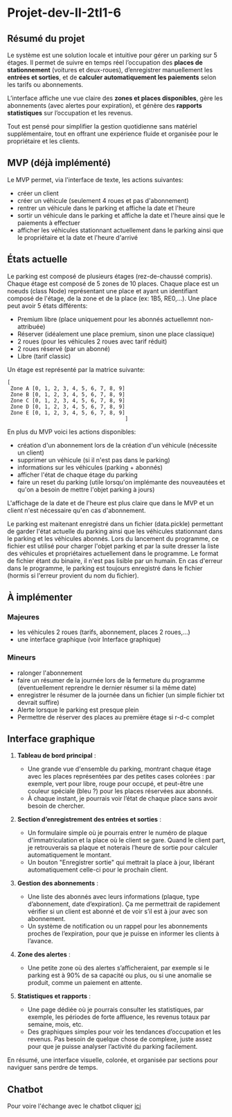# Projet-dev-II-2tl1-6

## Résumé du projet

Le système est une solution locale et intuitive pour gérer un parking sur 5 étages. Il permet de suivre en temps réel l’occupation des **places de stationnement** (voitures et deux-roues), d’enregistrer manuellement les **entrées et sorties**, et de **calculer automatiquement les paiements** selon les tarifs ou abonnements. 

L’interface affiche une vue claire des **zones et places disponibles**, gère les abonnements (avec alertes pour expiration), et génère des **rapports statistiques** sur l’occupation et les revenus. 

Tout est pensé pour simplifier la gestion quotidienne sans matériel supplémentaire, tout en offrant une expérience fluide et organisée pour le propriétaire et les clients.

## **MVP** (déjà implémenté)

Le MVP permet, via l'interface de texte, les actions suivantes:

+ créer un client
+ créer un véhicule (seulement 4 roues et pas d'abonnement)
+ rentrer un véhicule dans le parking et affiche la date et l'heure
+ sortir un véhicule dans le parking et affiche la date et l'heure ainsi que le paiements à effectuer
+ afficher les véhicules stationnant actuellement dans le parking ainsi que le propriétaire et la date et l'heure d'arrivé


## États actuelle

Le parking est composé de plusieurs étages (rez-de-chaussé compris).  Chaque étage est composé de 5 zones de 10 places.  Chaque place est un noeuds (class Node) représentant une place et ayant un identifiant composé de l'étage, de la zone et de la place (ex: 1B5, RE0,...).  Une place peut avoir 5 états différents:

+ Premium libre (place uniquement pour les abonnés actuellemnt non-attribuée)
+ Réserver (idéalement une place premium, sinon une place classique)
+ 2 roues (pour les véhicules 2 roues avec tarif réduit)
+ 2 roues réservé (par un abonné)
+ Libre (tarif classic)

Un étage est représenté par la matrice suivante:
```
[
 Zone A [0, 1, 2, 3, 4, 5, 6, 7, 8, 9]
 Zone B [0, 1, 2, 3, 4, 5, 6, 7, 8, 9]
 Zone C [0, 1, 2, 3, 4, 5, 6, 7, 8, 9]
 Zone D [0, 1, 2, 3, 4, 5, 6, 7, 8, 9]
 Zone E [0, 1, 2, 3, 4, 5, 6, 7, 8, 9]
                                      ]
```

En plus du MVP voici les actions disponibles:

+ création d'un abonnement lors de la création d'un véhicule (nécessite un client)
+ supprimer un véhicule (si il n'est pas dans le parking)
+ informations sur les véhicules (parking + abonnés)
+ afficher l'état de chaque étage du parking
+ faire un reset du parking (utile lorsqu'on implémante des nouveautées et qu'on a besoin de mettre l'objet parking à jours)

L'affichage de la date et de l'heure est plus claire que dans le MVP et un client n'est nécessaire qu'en cas d'abonnement.

Le parking est maitenant enregistré dans un fichier (data.pickle) permettant de garder l'état actuelle du parking ainsi que les véhicules stationnant dans le parking et les véhicules abonnés.
Lors du lancement du programme, ce fichier est utilisé pour charger l'objet parking et par la suite dresser la liste des véhicules et propriétaires actuellement dans le programme. Le format de fichier étant du binaire, il n'est pas lisible par un humain. En cas d'erreur dans le programme, le parking est toujours enregistré dans le fichier (hormis si l'erreur provient du nom du fichier).

## À implémenter

### Majeures

+ les véhicules 2 roues (tarifs, abonnement, places 2 roues,...)
+ une interface graphique (voir Interface graphique)

### Mineurs

+ ralonger l'abonnement
+ faire un résumer de la journée lors de la fermeture du programme (éventuellement reprendre le dernier résumer si la même date)
+ enregistrer le résumer de la journée dans un fichier (un simple fichier txt devrait suffire)
+ Alerte lorsque le parking est presque plein
+ Permettre de réserver des places au première étage si r-d-c complet

## Interface graphique

1. **Tableau de bord principal** : 
   - Une grande vue d'ensemble du parking, montrant chaque étage avec les places représentées par des petites cases colorées : par exemple, vert pour libre, rouge pour occupé, et peut-être une couleur spéciale (bleu ?) pour les places réservées aux abonnés.
   - À chaque instant, je pourrais voir l’état de chaque place sans avoir besoin de chercher.

2. **Section d’enregistrement des entrées et sorties** :
   - Un formulaire simple où je pourrais entrer le numéro de plaque d'immatriculation et la place où le client se gare. Quand le client part, je retrouverais sa plaque et noterais l’heure de sortie pour calculer automatiquement le montant.
   - Un bouton "Enregistrer sortie" qui mettrait la place à jour, libérant automatiquement celle-ci pour le prochain client.

3. **Gestion des abonnements** :
   - Une liste des abonnés avec leurs informations (plaque, type d’abonnement, date d’expiration). Ça me permettrait de rapidement vérifier si un client est abonné et de voir s’il est à jour avec son abonnement.
   - Un système de notification ou un rappel pour les abonnements proches de l’expiration, pour que je puisse en informer les clients à l’avance.

4. **Zone des alertes** :
   - Une petite zone où des alertes s’afficheraient, par exemple si le parking est à 90% de sa capacité ou plus, ou si une anomalie se produit, comme un paiement en attente.

5. **Statistiques et rapports** :
   - Une page dédiée où je pourrais consulter les statistiques, par exemple, les périodes de forte affluence, les revenus totaux par semaine, mois, etc.
   - Des graphiques simples pour voir les tendances d’occupation et les revenus. Pas besoin de quelque chose de complexe, juste assez pour que je puisse analyser l’activité du parking facilement.

En résumé, une interface visuelle, colorée, et organisée par sections pour naviguer sans perdre de temps.

## Chatbot

Pour voire l'échange avec le chatbot cliquer [ici](https://chatgpt.com/share/67334a38-3b74-8008-935a-d0c5ae250b18)
